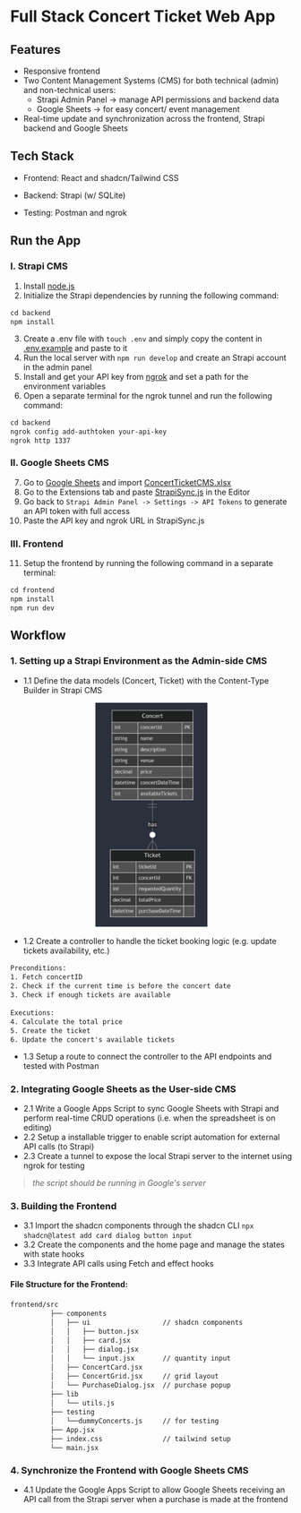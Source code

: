 # Full Stack Concert Ticket Web App

## Features
- Responsive frontend
- Two Content Management Systems (CMS) for both technical (admin) and non-technical users:
  - Strapi Admin Panel -> manage API permissions and backend data
  - Google Sheets -> for easy concert/ event management
- Real-time update and synchronization across the frontend, Strapi backend and Google Sheets

## Tech Stack
- Frontend: React and shadcn/Tailwind CSS
- Backend: Strapi (w/ SQLite)

- Testing: Postman and ngrok

## Run the App

### I. Strapi CMS
1. Install [node.js](https://nodejs.org/en)
2. Initialize the Strapi dependencies by running the following command:
```
cd backend
npm install
```
3. Create a .env file with  ```touch .env``` and simply copy the content in [.env.example](backend/.env.example) and paste to it
4. Run the local server with ```npm run develop``` and create an Strapi account in the admin panel
5. Install and get your API key from [ngrok](https://ngrok.com/) and set a path for the environment variables
6. Open a separate terminal for the ngrok tunnel and run the following command:
```
cd backend
ngrok config add-authtoken your-api-key
ngrok http 1337
```

### II. Google Sheets CMS
7. Go to [Google Sheets](https://docs.google.com/spreadsheets/) and import [ConcertTicketCMS.xlsx](google-sheets-cms/ConcertTicketCMS.xlsx)
8. Go to the Extensions tab and paste [StrapiSync.js](google-sheets-cms/StrapiSync.js) in the Editor
9. Go back to ```Strapi Admin Panel -> Settings -> API Tokens``` to generate an API token with full access
10. Paste the API key and ngrok URL in StrapiSync.js


### III. Frontend
11. Setup the frontend by running the following command in a separate terminal:
```
cd frontend
npm install
npm run dev
```

## Workflow
### 1. Setting up a Strapi Environment as the Admin-side CMS
- 1.1 Define the data models (Concert, Ticket) with the Content-Type Builder in Strapi CMS

<div style="text-align: center;">
  <img src="readme-assets/er-diagram.png" width="200" height="400">
</div>

- 1.2 Create a controller to handle the ticket booking logic (e.g. update tickets availability, etc.)

```
Preconditions:
1. Fetch concertID
2. Check if the current time is before the concert date
3. Check if enough tickets are available

Executions:
4. Calculate the total price
5. Create the ticket
6. Update the concert's available tickets
```

- 1.3 Setup a route to connect the controller to the API endpoints and tested with Postman

### 2. Integrating Google Sheets as the User-side CMS
- 2.1 Write a Google Apps Script to sync Google Sheets with Strapi and perform real-time CRUD operations (i.e. when the spreadsheet is on editing)
- 2.2 Setup a installable trigger to enable script automation for external API calls (to Strapi)
- 2.3 Create a tunnel to expose the local Strapi server to the internet using ngrok for testing
> *the script should be running in Google's server*

### 3. Building the Frontend
- 3.1 Import the shadcn components through the shadcn CLI ```npx shadcn@latest add card dialog button input```
- 3.2 Create the components and the home page and manage the states with state hooks
- 3.3 Integrate API calls using Fetch and effect hooks

#### File Structure for the Frontend:
```
frontend/src
          ├── components
          │   ├── ui                  // shadcn components
          │   │   ├── button.jsx
          │   │   ├── card.jsx
          │   │   ├── dialog.jsx
          │   │   └── input.jsx       // quantity input
          │   ├── ConcertCard.jsx
          │   ├── ConcertGrid.jsx     // grid layout
          │   └── PurchaseDialog.jsx  // purchase popup
          ├── lib
          │   └── utils.js
          ├── testing
          │   └──dummyConcerts.js     // for testing
          ├── App.jsx
          ├── index.css               // tailwind setup
          └── main.jsx
```

### 4. Synchronize the Frontend with Google Sheets CMS
- 4.1 Update the Google Apps Script to allow Google Sheets receiving an API call from the Strapi server when a purchase is made at the frontend

<!-- ## Improvement
### Data Models
- add user auth
- add a booking period
- add seat preferences and different ticket price point -->